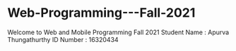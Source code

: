 # Web-Programming---Fall-2021
Welcome to Web and Mobile Programming Fall 2021
Student Name : Apurva Thungathurthy
ID Number : 16320434

